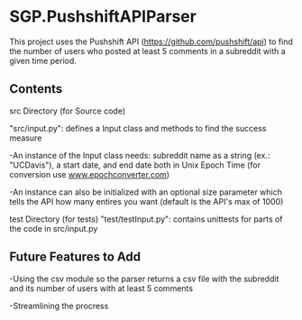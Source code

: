 # SGP.PushshiftAPIParser
This project uses the Pushshift API (https://github.com/pushshift/api) to find the number of users who posted at least 5 comments in a subreddit with a given time period.

## Contents
src Directory (for Source code)

"src/input.py": defines a Input class and methods to find the success measure
  
  -An instance of the Input class needs: subreddit name as a string (ex.: "UCDavis"), a start date, and end date both in Unix Epoch Time (for conversion use www.epochconverter.com)
  
  -An instance can also be initialized with an optional size parameter which tells the API how many entires you want (default is the API's max of 1000)
  
test Directory (for tests)
"test/testInput.py": contains unittests for parts of the code in src/input.py

## Future Features to Add
-Using the csv module so the parser returns a csv file with the subreddit and its number of users with at least 5 comments

-Streamlining the procress

